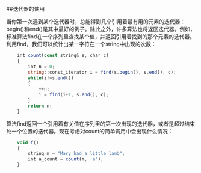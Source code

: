 ##迭代器的使用

当你第一次遇到某个迭代器时，总能得到几个引用着最有用的元素的迭代器：begin()和end()是其中最好的例子。除此之外，许多算法也将返回迭代器。例如，标准算法find在一个序列里查找某个值，并返回引用着找到的那个元素的迭代器。利用find，我们可以统计出某一字符在一个string中出现的次数：

```javascript
    int count(const string& s, char c)
    {
        int n = 0;
        string::const_iterator i = find(s.begin(), s.end(), c);
        while(i!=s.end())
        {
            ++n;
            i = find(i+1, s.end(), c);
        }
        return n;
    }
```

算法find返回一个引用着有关值在序列里的第一次出现的迭代器，或者是超过结束处一个位置的迭代器。现在考虑对count的简单调用中会出现什么情况：

```javascript
    void f()
    {
        string m = "Mary had a little lamb";
        int a_count = count(m, 'a');
    }
```
